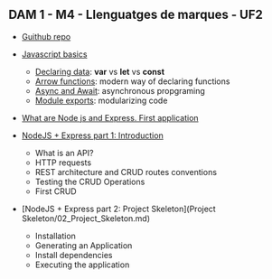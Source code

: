 ## DAM 1 - M4 - Llenguatges de marques - UF2
- [Guithub repo](https://github.com/jpgmahedero/DAM_M04)
- [Javascript basics](extras/javascript_basics.md)
  - [Declaring data](extras/javascript_basics.md#declaring-data): **var** vs **let** vs **const**
  - [Arrow functions](extras/javascript_basics.md#arrow-functions): modern way of declaring functions
  - [Async and Await](extras/javascript_basics.md#async-and-await): asynchronous propgraming
  - [Module exports](extras/javascript_basics.md#importing-and-creating-modules): modularizing code

- [What are Node js and Express. First application](what_is_node_express_first_app.md)
<!-- - [What are Node js and Exprca less. First CRUD](https://github.com/jpgmahedero/DAM_M04/tree/main/docs/first%20crud)
-->

- [NodeJS + Express part 1: Introduction](Intro/01_NodeJS_Express_part_1__Introduction.md)

  - What is an API?
  - HTTP requests
  - REST architecture and CRUD routes conventions
  - Testing the CRUD Operations
  - First CRUD 

 
-  [NodeJS + Express part 2: Project Skeleton](Project Skeleton/02_Project_Skeleton.md)
   - Installation
   - Generating an Application
   - Install dependencies 
   - Executing the application
